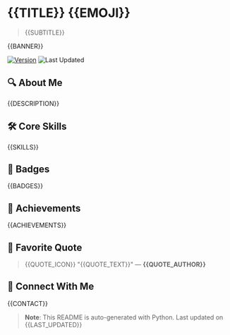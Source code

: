 # {{TITLE}} {{EMOJI}}

> {{SUBTITLE}}

{{BANNER}}

[![Version](https://img.shields.io/badge/version-{{VERSION}}-blue.svg)](https://github.com/tu_usuario)
![Last Updated](https://img.shields.io/badge/last_updated-{{LAST_UPDATED}}-brightgreen)

## 🔍 About Me

{{DESCRIPTION}}

## 🛠️ Core Skills

{{SKILLS}}

## 🏅 Badges

{{BADGES}}

## 🏅 Achievements

{{ACHIEVEMENTS}}

## 📜 Favorite Quote

> {{QUOTE_ICON}} "{{QUOTE_TEXT}}"
> — **{{QUOTE_AUTHOR}}**

## 🔗 Connect With Me

{{CONTACT}}

> **Note**: This README is auto-generated with Python. Last updated on {{LAST_UPDATED}}
